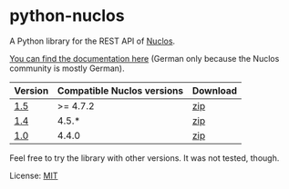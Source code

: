 # python-nuclos

A Python library for the REST API of [Nuclos](http://www.nuclos.de/).

[You can find the documentation here](http://saierd.github.io/python-nuclos/) (German only because the Nuclos community is mostly German).

| Version                                                         | Compatible Nuclos versions | Download |
| --------------------------------------------------------------- | -------------------------- | -------- |
| [1.5](https://github.com/saierd/python-nuclos/releases/tag/1.5) | >= 4.7.2                   | [zip](https://github.com/saierd/python-nuclos/releases/download/1.5/python-nuclos-1.5.zip) |
| [1.4](https://github.com/saierd/python-nuclos/releases/tag/1.4) | 4.5.*                      | [zip](https://github.com/saierd/python-nuclos/releases/download/1.4/python-nuclos-1.4.zip) |
| [1.0](https://github.com/saierd/python-nuclos/releases/tag/1.0) | 4.4.0                      | [zip](https://github.com/saierd/python-nuclos/releases/download/1.0/python-nuclos-1.0.zip) |

Feel free to try the library with other versions. It was not tested, though.

License: [MIT](https://github.com/saierd/python-nuclos/blob/master/LICENSE)
